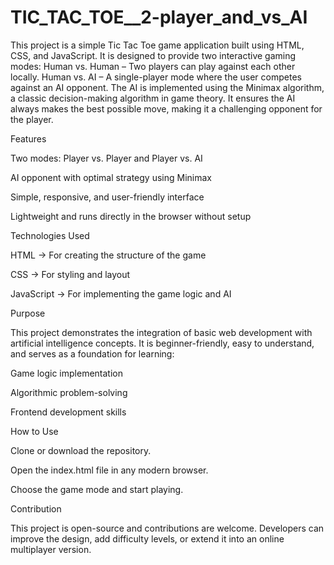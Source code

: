 # TIC_TAC_TOE__2-player_and_vs_AI
This project is a simple Tic Tac Toe game application built using HTML, CSS, and JavaScript. It is designed to provide two interactive gaming modes:  Human vs. Human – Two players can play against each other locally.  Human vs. AI – A single-player mode where the user competes against an AI opponent.
The AI is implemented using the Minimax algorithm, a classic decision-making algorithm in game theory. It ensures the AI always makes the best possible move, making it a challenging opponent for the player.

Features

Two modes: Player vs. Player and Player vs. AI

AI opponent with optimal strategy using Minimax

Simple, responsive, and user-friendly interface

Lightweight and runs directly in the browser without setup

Technologies Used

HTML → For creating the structure of the game

CSS → For styling and layout

JavaScript → For implementing the game logic and AI

Purpose

This project demonstrates the integration of basic web development with artificial intelligence concepts. It is beginner-friendly, easy to understand, and serves as a foundation for learning:

Game logic implementation

Algorithmic problem-solving

Frontend development skills

How to Use

Clone or download the repository.

Open the index.html file in any modern browser.

Choose the game mode and start playing.

Contribution

This project is open-source and contributions are welcome. Developers can improve the design, add difficulty levels, or extend it into an online multiplayer version.
